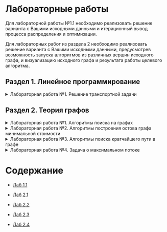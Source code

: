 # Лабораторные работы
Для лабораторной работы №1.1 необходимо реализовать решение варианта с Вашими исходными данными и итерационный вывод процесса распределения и оптимизации.

Для лабораторных работ из раздела 2 необходимо реализовать решение варианта с Вашими исходными данными, предусмотрев возможность запуска алгоритмов из различных вершин исходного графа, и визуализацию исходного графа и результата работы целевого алгоритма.


## Раздел 1. Линейное программирование
<details>
  <summary>Лабораторная работа №1. Решение транспортной задачи</summary>
  
  - Распределение методом северо-западного угла. Оптимизация методом потенциалов
  
</details>

## Раздел 2. Теория графов
<details>
  <summary>Лабораторная работа №1. Алгоритмы поиска на графах</summary>

  - Поиск в ширину (ПВШ)
  - Поиск в глубину (ПВГ)
  - Поиск в глубину (ПВГ) с классификацией дуг
  
</details>
 
<details>
  <summary>Лабораторная работа №2. Алгоритмы построения остова графа минимальной стоимости</summary>
  
  - Алгоритм Прима
  - Алгоритм Краскала
  
</details>  

<details>
  <summary>Лабораторная работа №3. Алгоритмы поиска кратчайшего пути в графе</summary>
  
  - Алгоритм Дейкстры
  - Алгоритм Форда-Беллмана
  - Алгоритм Джонсона
  - Алгоритм Ли (волновой алгоритм)
  - Алгоритм Флойда-Уоршелла
  
</details>  
  
<details>
  <summary>Лабораторная работа №4. Задача о максимальном потоке</summary>
  
  - Алгоритм Форда-Фалкерсона
  - Алгоритм Эдмондса-Карпа
  - Алгоритм Диница
  - Алгоритм проталкивания предпотока
  - Алгоритм "поднять-в-начало"

</details>


# Содержание

* [Лаб 1.1](./lab1_1/README.md)

* [Лаб 2.1](./lab2_1/README.md)

* [Лаб 2.2](./lab2_2/README.MD)

* [Лаб 2.3](./lab2_3/README.md)

* [Лаб 2.4](./lab2_4/README.md)
